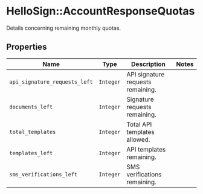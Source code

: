 # HelloSign::AccountResponseQuotas

Details concerning remaining monthly quotas.

## Properties

| Name | Type | Description | Notes |
| ---- | ---- | ----------- | ----- |
| `api_signature_requests_left` | ```Integer``` |  API signature requests remaining.  |  |
| `documents_left` | ```Integer``` |  Signature requests remaining.  |  |
| `total_templates` | ```Integer``` |  Total API templates allowed.  |  |
| `templates_left` | ```Integer``` |  API templates remaining.  |  |
| `sms_verifications_left` | ```Integer``` |  SMS verifications  remaining.  |  |

